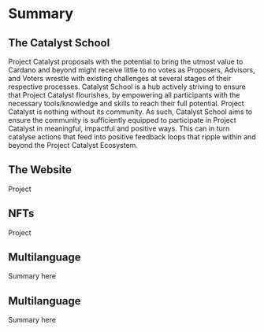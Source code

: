 # Summary

## The Catalyst School

Project Catalyst proposals with the potential to bring the utmost value to Cardano and beyond might receive little to no votes as Proposers, Advisors, and Voters wrestle with existing challenges at several stages of their respective processes. Catalyst School is a hub actively striving to ensure that Project Catalyst flourishes, by empowering all participants with the necessary tools/knowledge and skills to reach their full potential. Project Catalyst is nothing without its community. As such, Catalyst School aims to ensure the community is sufficiently equipped to participate in Project Catalyst in meaningful, impactful and positive ways. This can in turn catalyse actions that feed into positive feedback loops that ripple within and beyond the Project Catalyst Ecosystem.


## The Website

Project

## NFTs

Project

## Multilanguage

Summary here

## Multilanguage

Summary here

